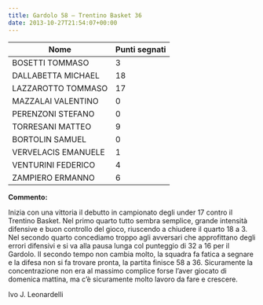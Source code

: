 ```yaml
---
title: Gardolo 58 – Trentino Basket 36
date: 2013-10-27T21:54:07+00:00
---
```

| **Nome** | **Punti segnati** |
| -------- | ----------------- |
| BOSETTI TOMMASO | 3 |
| DALLABETTA MICHAEL | 18 |
| LAZZAROTTO TOMMASO | 17 |
| MAZZALAI VALENTINO | 0 |
| PERENZONI STEFANO | 0 |
| TORRESANI MATTEO | 9 |
| BORTOLIN SAMUEL | 0 |
| VERVELACIS EMANUELE | 1 |
| VENTURINI FEDERICO | 4 |
| ZAMPIERO ERMANNO | 6 |

**Commento:**

Inizia con una vittoria il debutto in campionato degli under 17 contro il Trentino Basket. Nel primo quarto tutto sembra semplice, grande intensità difensive e buon controllo del gioco, riuscendo a chiudere il quarto 18 a 3. Nel secondo quarto concediamo troppo agli avversari che approfittano degli errori difensivi e si va alla pausa lunga col punteggio di 32 a 16 per il Gardolo. Il secondo tempo non cambia molto, la squadra fa fatica a segnare e la difesa non si fa trovare pronta, la partita finisce 58 a 36. Sicuramente la concentrazione non era al massimo complice forse l’aver giocato di domenica mattina, ma c’è sicuramente molto lavoro da fare e crescere.

Ivo J. Leonardelli